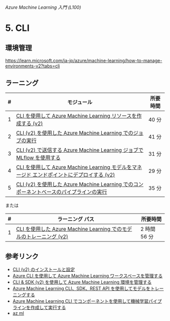 ###### Azure Machine Learning 入門 (L100)

# 5. CLI

## 環境管理

https://learn.microsoft.com/ja-jp/azure/machine-learning/how-to-manage-environments-v2?tabs=cli


## ラーニング

| #   | モジュール | 所要時間 |
| --- | -------- | ------- |
| 1 | [CLI を使用して Azure Machine Learning リソースを作成する (v2)](https://learn.microsoft.com/ja-jp/training/modules/create-azure-machine-learning-resources-cli-v2/) | 40 分 |
| 2 | [CLI (v2) を使用した Azure Machine Learning でのジョブの実行](https://learn.microsoft.com/ja-jp/training/modules/run-jobs-azure-machine-learning-cli-v2/) | 41 分 |
| 3 | [CLI (v2) で送信する Azure Machine Learning ジョブで MLflow を使用する](https://learn.microsoft.com/ja-jp/training/modules/use-mlflow-azure-machine-learning-jobs-submitted-cli-v2/) | 31 分 |
| 4 | [CLI を使用して Azure Machine Learning モデルをマネージド エンドポイントにデプロイする (v2)](https://learn.microsoft.com/ja-jp/training/modules/deploy-azure-machine-learning-model-managed-endpoint-cli-v2/) | 29 分 |
| 5 | [CLI (v2) を使用した Azure Machine Learning でのコンポーネントベースのパイプラインの実行](https://learn.microsoft.com/ja-jp/training/modules/run-component-based-pipelines-azure-machine-learning-cli-v2/) | 35 分 |

または

| #   | ラーニング パス | 所要時間 |
| --- | ------------ | ------- |
| 1 | [CLI を使用した Azure Machine Learning でのモデルのトレーニング (v2)](https://learn.microsoft.com/ja-jp/training/paths/train-models-azure-machine-learning-cli-v2/) | 2 時間 56 分 |


## 参考リンク

* [CLI (v2) のインストールと設定](https://learn.microsoft.com/ja-jp/azure/machine-learning/how-to-configure-cli?tabs=public)
* [Azure CLI を使用して Azure Machine Learning ワークスペースを管理する](https://learn.microsoft.com/ja-jp/azure/machine-learning/how-to-manage-workspace-cli?tabs=createnewresources)
* [CLI & SDK (v2) を使用して Azure Machine Learning 環境を管理する](https://learn.microsoft.com/ja-jp/azure/machine-learning/how-to-manage-environments-v2?tabs=cli)
* [Azure Machine Learning CLI、SDK、REST API を使用してモデルをトレーニングする](https://learn.microsoft.com/ja-jp/azure/machine-learning/how-to-train-model?tabs=azurecli)
* [Azure Machine Learning CLI でコンポーネントを使用して機械学習パイプラインを作成して実行する](https://learn.microsoft.com/ja-jp/azure/machine-learning/how-to-create-component-pipelines-cli)
* [az ml](https://learn.microsoft.com/ja-jp/cli/azure/ml?view=azure-cli-latest)
